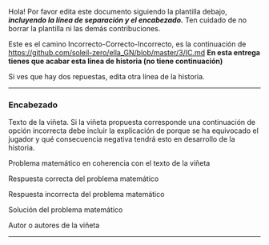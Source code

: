 Hola! Por favor edita este documento siguiendo la plantilla debajo, ***incluyendo la línea de separación y el encabezado.***
Ten cuidado de no borrar la plantilla ni las demás contribuciones. 

Este es el camino Incorrecto-Correcto-Incorrecto, es la continuación de https://github.com/soleil-zero/ella_GN/blob/master/3/IC.md
**En esta entrega tienes que acabar esta línea de historia (no tiene continuación)**

Si ves que hay dos repuestas, edita otra línea de la historia.

**********************************************************************
### Encabezado

Texto de la viñeta. Si la viñeta propuesta corresponde una continuación de opción incorrecta debe incluir la explicación de porque se ha equivocado el jugador y qué consecuencia negativa tendrá esto en desarrollo de la historia.

Problema matemático en coherencia con el texto de la viñeta

Respuesta correcta del problema matemático

Respuesta incorrecta del problema matemático

Solución del problema matemático

Autor o autores de la viñeta
**********************************************************************

